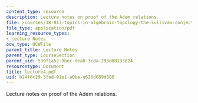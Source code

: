 ```yaml
---
content_type: resource
description: Lecture notes on proof of the Adem relations.
file: /courses/18-917-topics-in-algebraic-topology-the-sullivan-conjecture-fall-2007/b24f6c293fad91e1a0bae626d689d886_lecture4.pdf
file_type: application/pdf
learning_resource_types:
- Lecture Notes
ocw_type: OCWFile
parent_title: Lecture Notes
parent_type: CourseSection
parent_uid: 539f1a52-9bec-dea8-3cda-293d08133024
resourcetype: Document
title: lecture4.pdf
uid: b24f6c29-3fad-91e1-a0ba-e626d689d886
---
```

Lecture notes on proof of the Adem relations.